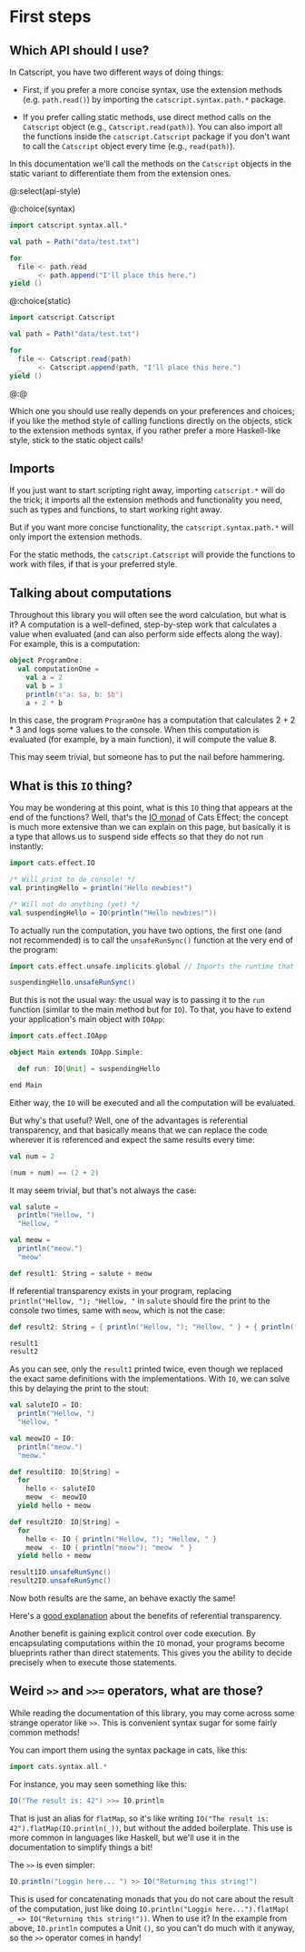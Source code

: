 # First steps

## Which API should I use?

In Catscript, you have two different ways of doing things:

- First, if you prefer a more concise syntax, use the extension methods (e.g. `path.read()`) by importing the `catscript.syntax.path.*` package. 

- If you prefer calling static methods, use direct method calls on the `Catscript` object (e.g., `Catscript.read(path)`). You can also import all the functions inside the `catscript.Catscript` package if you don't want to call the `Catscript` object every time (e.g., `read(path)`). 

In this documentation we'll call the methods on the `Catscript` objects in the static variant to differentiate them from the extension ones.  

@:select(api-style)

@:choice(syntax)

```scala 3
import catscript.syntax.all.*

val path = Path("data/test.txt")

for
  file <- path.read
  _    <- path.append("I'll place this here.")
yield ()
```

@:choice(static)

```scala 3
import catscript.Catscript

val path = Path("data/test.txt")

for
  file <- Catscript.read(path)
  _    <- Catscript.append(path, "I'll place this here.")
yield ()
```

@:@

Which one you should use really depends on your preferences and choices; if you like the method style of calling functions directly on the objects, stick to the extension methods syntax, if you rather prefer a more Haskell-like style, stick to the static object calls!  

## Imports

If you just want to start scripting right away, importing `catscript.*` will do the trick; it imports all the extension methods and functionality you need, such as types and functions, to start working right away.

But if you want more concise functionality, the `catscript.syntax.path.*` will only import the extension methods.

For the static methods, the `catscript.Catscript` will provide the functions to work with files, if that is your preferred style.


## Talking about computations

Throughout this library you will often see the word calculation, but what is it? A computation is a well-defined, step-by-step work that calculates a value when evaluated (and can also perform side effects along the way). For example, this is a computation: 

```scala
object ProgramOne:
  val computationOne = 
    val a = 2
    val b = 3
    println(s"a: $a, b: $b")
    a + 2 * b
```

In this case, the program `ProgramOne` has a computation that calculates 2 + 2 * 3 and logs some values to the console. When this computation is evaluated (for example, by a main function), it will compute the value 8.

This may seem trivial, but someone has to put the nail before hammering.

## What is this `IO` thing?

You may be wondering at this point, what is this `IO` thing that appears at the end of the functions? Well, that's the [IO monad](https://typelevel.org/cats-effect/docs/2.x/datatypes/io) of Cats Effect; the concept is much more extensive than we can explain on this page, but basically it is a type that allows us to suspend side effects so that they do not run instantly:

```scala mdoc
import cats.effect.IO

/* Will print to de console! */
val printingHello = println("Hello newbies!")

/* Will not do anything (yet) */
val suspendingHello = IO(println("Hello newbies!"))
```

To actually run the computation, you have two options, the first one (and not recommended) is to call the `unsafeRunSync()` function at the very end of the program:

```scala mdoc
import cats.effect.unsafe.implicits.global // Imports the runtime that executes the IO monad

suspendingHello.unsafeRunSync()
```

But this is not the usual way: the usual way is to passing it to the `run` function (similar to the main method but for `IO`). To that, you have to extend your application's main object with `IOApp`:  

```scala mdoc:silent
import cats.effect.IOApp

object Main extends IOApp.Simple:

  def run: IO[Unit] = suspendingHello

end Main
```

Either way, the `IO` will be executed and all the computation will be evaluated.  

But why's that useful? Well, one of the advantages is referential transparency, and that basically means that we can replace the code wherever it is referenced and expect the same results every time:

```scala mdoc
val num = 2

(num + num) == (2 + 2)
```

It may seem trivial, but that's not always the case:

```scala mdoc
val salute = 
  println("Hellow, ")
  "Hellow, "

val meow = 
  println("meow.")
  "meow"

def result1: String = salute + meow
```

If referential transparency exists in your program, replacing `println("Hellow, "); "Hellow, "` in `salute` should fire the print to the console two times, same with `meow`, which is not the case:

```scala mdoc
def result2: String = { println("Hellow, "); "Hellow, " } + { println("meow"); "meow" }

result1
result2
```

As you can see, only the `result1` printed twice, even though we replaced the exact same definitions with the implementations. With `IO`, we can solve this by delaying the print to the stout:

```scala mdoc
val saluteIO = IO:
  println("Hellow, ")
  "Hellow, " 

val meowIO = IO:
  println("meow.")
  "meow."

def result1IO: IO[String] = 
  for
    hello <- saluteIO
    meow  <- meowIO
  yield hello + meow

def result2IO: IO[String] =
  for
    hello <- IO { println("Hellow, "); "Hellow, " }
    meow  <- IO { println("meow"); "meow  " }
  yield hello + meow

result1IO.unsafeRunSync()
result2IO.unsafeRunSync()

```
Now both results are the same, an behave exactly the same!

Here's a [good explanation](https://blog.rockthejvm.com/referential-transparency/) about the benefits of referential transparency.  


Another benefit is gaining explicit control over code execution. By encapsulating computations within the `IO` monad, your programs become blueprints rather than direct statements. This gives you the ability to decide precisely when to execute those statements.


## Weird `>>` and `>>=` operators, what are those?

While reading the documentation of this library, you may come across some strange operator like `>>`. This is convenient syntax sugar for some fairly common methods!

You can import them using the syntax package in cats, like this:

```scala mdoc
import cats.syntax.all.*
```

For instance, you may seen something like this:

```scala mdoc:compile-only
IO("The result is: 42") >>= IO.println
```
That is just an alias for `flatMap`, so it's like writing `IO("The result is: 42").flatMap(IO.println(_))`, but without the added boilerplate. This use is more common in languages like Haskell, but we'll use it in the documentation to simplify things a bit!


The `>>` is even simpler:
```scala mdoc:compile-only
IO.println("Loggin here... ") >> IO("Returning this string!")
```
This is used for concatenating monads that you do not care about the result of the computation, just like doing `IO.println("Loggin here...").flatMap( _ => IO("Returning this string!"))`. When to use it? In the example from above, `IO.println` computes a Unit `()`, so you can't do much with it anyway, so the `>>` operator comes in handy!
